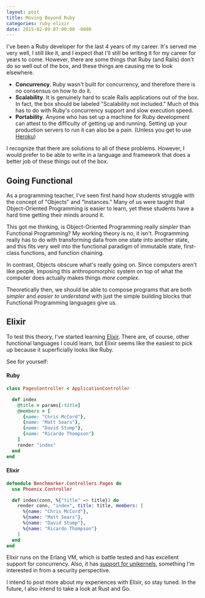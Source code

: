 ```yaml
---
layout: post
title: Moving Beyond Ruby
categories: ruby elixir
date: 2015-02-09 07:00:00 -0800
---
```


I've been a Ruby developer for the last 4 years of my career. It's served me
very well, I still like it, and I expect that I'll still be writing it for my
career for years to come. However, there are some things that Ruby (and Rails)
don't do so well out of the box, and these things are causing me to look
elsewhere.

<!-- more -->

- **Concurrency**. Ruby wasn't built for concurrency, and therefore there is no
  consensus on how to do it.
- **Scalability**. It is genuinely hard to scale Rails applications out of the
  box. In fact, the box should be labeled "Scalability not included." Much of 
  this has to do with Ruby's concurrency support and slow execution speed.
- **Portability**. Anyone who has set up a machine for Ruby development can
  attest to the difficulty of getting up and running. Setting up your production
  servers to run it can also be a pain. (Unless you get to use [Heroku][heroku])

I recognize that there are solutions to all of these problems. However, I would
prefer to be able to write in a language and framework that does a better job of
these things out of the box.

## Going Functional
As a programming teacher, I've seen first hand how students struggle with the 
concept of "Objects" and "Instances." Many of us were taught that Object-Oriented
Programming is easier to learn, yet these students have a hard time getting their
minds around it.

This got me thinking, is Object-Oriented Programming really _simpler_ than
Functional Programming? My working theory is no, it isn't. Programming 
really has to do with transforming data from one state into another state, and 
this fits very well into the functional paradigm of immutable state, first-class
functions, and function chaining.

In contrast, Objects obscure what's really going on. Since computers 
aren't like people, imposing this anthropomorphic system on top of what the 
computer does actually makes things _more complex_.

Theoretically then, we should be able to compose programs that are both
_simpler_ and _easier to understand_ with just the simple building blocks that
Functional Programming languages give us.

## Elixir
To test this theory, I've started learning [Elixir][elixir]. There are, of 
course, other functional languages I could learn, but Elixir seems like the 
easiest to pick up because it superficially looks like Ruby.

See for yourself:

#### Ruby
```ruby
class PagesController < ApplicationController

  def index
    @title = params[:title]
    @members = [
      {name: "Chris McCord"},
      {name: "Matt Sears"},
      {name: "David Stump"},
      {name: "Ricardo Thompson"}
    ]
    render "index"
  end
end
```

#### Elixir
```elixir
defmodule Benchmarker.Controllers.Pages do
  use Phoenix.Controller

  def index(conn, %{"title" => title}) do
    render conn, "index", title: title, members: [
      %{name: "Chris McCord"},
      %{name: "Matt Sears"},
      %{name: "David Stump"},
      %{name: "Ricardo Thompson"}
    ]
  end
end
````

Elixir runs on the Erlang VM, which is battle tested and has excellent support
for concurrency. Also, it has [support for
unikernels](http://elixir-lang.org/blog/2013/05/02/elixir-on-xen/), something
I'm interested in from a security perspective.

I intend to post more about my experiences with Elixir, so stay tuned.
In the future, I also intend to take a look at Rust and Go.

[elixir]: http://elixir-lang.org
[heroku]: http://heroku.com
